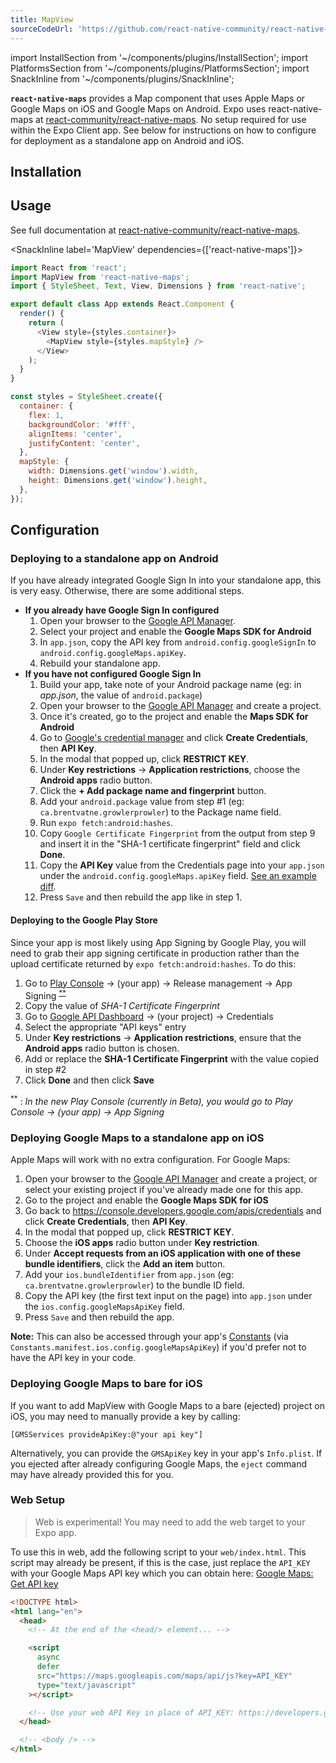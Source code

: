 ```yaml
---
title: MapView
sourceCodeUrl: 'https://github.com/react-native-community/react-native-maps'
---
```


import InstallSection from '~/components/plugins/InstallSection';
import PlatformsSection from '~/components/plugins/PlatformsSection';
import SnackInline from '~/components/plugins/SnackInline';

**`react-native-maps`** provides a Map component that uses Apple Maps or Google Maps on iOS and Google Maps on Android. Expo uses react-native-maps at [react-community/react-native-maps](https://github.com/react-community/react-native-maps). No setup required for use within the Expo Client app. See below for instructions on how to configure for deployment as a standalone app on Android and iOS.

<PlatformsSection android emulator ios simulator />

## Installation

<InstallSection packageName="react-native-maps" href="https://github.com/react-native-community/react-native-maps" />

## Usage

See full documentation at [react-native-community/react-native-maps](https://github.com/react-native-community/react-native-maps).

<SnackInline label='MapView' dependencies={['react-native-maps']}>

```js
import React from 'react';
import MapView from 'react-native-maps';
import { StyleSheet, Text, View, Dimensions } from 'react-native';

export default class App extends React.Component {
  render() {
    return (
      <View style={styles.container}>
        <MapView style={styles.mapStyle} />
      </View>
    );
  }
}

const styles = StyleSheet.create({
  container: {
    flex: 1,
    backgroundColor: '#fff',
    alignItems: 'center',
    justifyContent: 'center',
  },
  mapStyle: {
    width: Dimensions.get('window').width,
    height: Dimensions.get('window').height,
  },
});
```

</SnackInline>

## Configuration

### Deploying to a standalone app on Android

If you have already integrated Google Sign In into your standalone app, this is very easy. Otherwise, there are some additional steps.

- **If you already have Google Sign In configured**
  1.  Open your browser to the [Google API Manager](https://console.developers.google.com/apis).
  2.  Select your project and enable the **Google Maps SDK for Android**
  3.  In `app.json`, copy the API key from `android.config.googleSignIn` to `android.config.googleMaps.apiKey`.
  4.  Rebuild your standalone app.
- **If you have not configured Google Sign In**
  1.  Build your app, take note of your Android package name (eg: in _app.json_, the value of `android.package`)
  2.  Open your browser to the [Google API Manager](https://console.developers.google.com/apis) and create a project.
  3.  Once it's created, go to the project and enable the **Maps SDK for Android**
  4.  Go to [Google's credential manager](https://console.developers.google.com/apis/credentials) and click **Create Credentials**, then **API Key**.
  5.  In the modal that popped up, click **RESTRICT KEY**.
  6.  Under **Key restrictions** → **Application restrictions**, choose the **Android apps** radio button.
  7.  Click the **+ Add package name and fingerprint** button.
  8.  Add your `android.package` value from step #1 (eg: `ca.brentvatne.growlerprowler`) to the Package name field.
  9.  Run `expo fetch:android:hashes`.
  10. Copy `Google Certificate Fingerprint` from the output from step 9 and insert it in the "SHA-1 certificate fingerprint" field and click **Done**.
  11. Copy the **API Key** value from the Credentials page into your `app.json` under the `android.config.googleMaps.apiKey` field. [See an example diff](https://github.com/brentvatne/growler-prowler/commit/3496e69b14adb21eb2025ef9e0719c2edbef2aa2).
  12. Press `Save` and then rebuild the app like in step 1.

#### Deploying to the Google Play Store

Since your app is most likely using App Signing by Google Play, you will need to grab their app signing certificate in production rather than the upload certificate returned by `expo fetch:android:hashes`. To do this:
1. Go to [Play Console](https://play.google.com/console) → (your app) → Release management → App Signing <sup>[**](#beta-console)</sup>
2. Copy the value of _SHA-1 Certificate Fingerprint_
3. Go to [Google API Dashboard](https://console.developers.google.com/apis/) → (your project) → Credentials
4. Select the appropriate "API keys" entry
5. Under **Key restrictions** → **Application restrictions**, ensure that the **Android apps** radio button is chosen.
6. Add or replace the **SHA-1 Certificate Fingerprint** with the value copied in step #2
7. Click **Done** and then click **Save**

<a name="beta-console"><sup>**</sup></a> : _In the new Play Console (currently in Beta), you would go to Play Console → (your app) → App Signing_

### Deploying Google Maps to a standalone app on iOS

Apple Maps will work with no extra configuration. For Google Maps:

1.  Open your browser to the [Google API Manager](https://console.developers.google.com/apis) and create a project, or select your existing project if you've already made one for this app.
2.  Go to the project and enable the **Google Maps SDK for iOS**
3.  Go back to <https://console.developers.google.com/apis/credentials> and click **Create Credentials**, then **API Key**.
4.  In the modal that popped up, click **RESTRICT KEY**.
5.  Choose the **iOS apps** radio button under **Key restriction**.
6.  Under **Accept requests from an iOS application with one of these bundle identifiers**, click the **Add an item** button.
7.  Add your `ios.bundleIdentifier` from `app.json` (eg: `ca.brentvatne.growlerprowler`) to the bundle ID field.
8.  Copy the API key (the first text input on the page) into `app.json` under the `ios.config.googleMapsApiKey` field.
9.  Press `Save` and then rebuild the app.

**Note:** This can also be accessed through your app's [Constants](../../sdk/constants#constantsmanifest) (via `Constants.manifest.ios.config.googleMapsApiKey`) if you'd prefer not to have the API key in your code.

### Deploying Google Maps to bare for iOS

If you want to add MapView with Google Maps to a bare (ejected) project on iOS, you may need to manually provide a key by calling:

```
[GMSServices provideApiKey:@"your api key"]
```

Alternatively, you can provide the `GMSApiKey` key in your app's `Info.plist`. If you ejected after already configuring Google Maps, the `eject` command may have already provided this for you.

### Web Setup

> Web is experimental! You may need to add the web target to your Expo app.

To use this in web, add the following script to your `web/index.html`. This script may already be present, if this is the case, just replace the `API_KEY` with your Google Maps API key which you can obtain here: [Google Maps: Get API key](https://developers.google.com/maps/documentation/javascript/get-api-key)

```html
<!DOCTYPE html>
<html lang="en">
  <head>
    <!-- At the end of the <head/> element... -->

    <script
      async
      defer
      src="https://maps.googleapis.com/maps/api/js?key=API_KEY"
      type="text/javascript"
    ></script>

    <!-- Use your web API Key in place of API_KEY: https://developers.google.com/maps/documentation/javascript/get-api-key -->
  </head>

  <!-- <body /> -->
</html>
```
